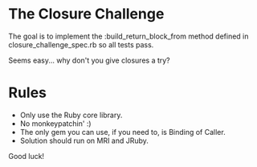 The Closure Challenge
=====================

The goal is to implement the :build_return_block_from method defined in closure_challenge_spec.rb so all tests pass.

Seems easy... why don't you give closures a try?

Rules
=====

* Only use the Ruby core library.
* No monkeypatchin' :)
* The only gem you can use, if you need to, is Binding of Caller.
* Solution should run on MRI and JRuby.

Good luck!
